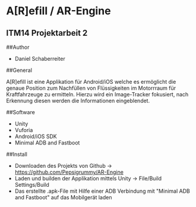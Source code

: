 # A[R]efill / AR-Engine
## ITM14 Projektarbeit 2

##Author
* Daniel Schaberreiter

##General

A[R]efill ist eine Applikation für Android/iOS welche es ermöglicht die genaue Position zum Nachfüllen von Flüssigkeiten im Motorrraum für Kraftfahrzeuge zu ermitteln. Hierzu wird ein Image-Tracker fokusiert, nach Erkennung diesen werden die Informationen eingeblendet.

##Software
* Unity
* Vuforia
* Android/iOS SDK
* Minimal ADB and Fastboot

##Install
* Downloaden des Projekts von Github -> https://github.com/Pepsigrummy/AR-Engine
* Laden und builden der Applikation mittels Unity -> File/Build Settings/Build
* Das erstellte .apk-File mit Hilfe einer ADB Verbindung mit "Minimal ADB and Fastboot" auf das Mobilgerät laden

